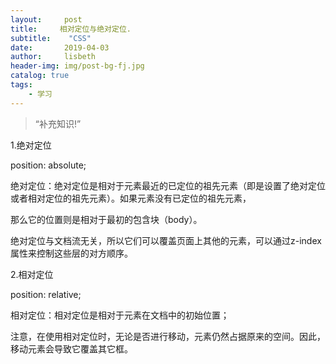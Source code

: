 ```yaml
---
layout:     post
title:     相对定位与绝对定位.
subtitle:    "CSS"
date:       2019-04-03
author:     lisbeth
header-img: img/post-bg-fj.jpg
catalog: true
tags:
    - 学习
---
```


> “补充知识!”

1.绝对定位

position: absolute;

绝对定位：绝对定位是相对于元素最近的已定位的祖先元素（即是设置了绝对定位或者相对定位的祖先元素）。如果元素没有已定位的祖先元素，

那么它的位置则是相对于最初的包含块（body）。

绝对定位与文档流无关，所以它们可以覆盖页面上其他的元素，可以通过z-index属性来控制这些层的对方顺序。

2.相对定位

position: relative;

相对定位：相对定位是相对于元素在文档中的初始位置；

注意，在使用相对定位时，无论是否进行移动，元素仍然占据原来的空间。因此，移动元素会导致它覆盖其它框。
